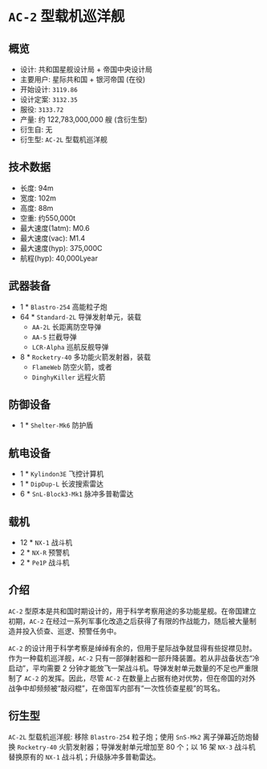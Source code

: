 # `AC-2` 型载机巡洋舰

## 概览
  - 设计: 共和国星舰设计局 + 帝国中央设计局
  - 主要用户: 星际共和国 + 银河帝国 (在役)
  - 开始设计: `3119.86`
  - 设计定案: `3132.35`
  - 服役: `3133.72`
  - 产量: 约 122,783,000,000 艘 (含衍生型)
  - 衍生自: 无
  - 衍生型: `AC-2L` 型载机巡洋舰

## 技术数据
  - 长度: 94m
  - 宽度: 102m
  - 高度: 88m
  - 空重: 约550,000t
  - 最大速度(1atm): M0.6
  - 最大速度(vac): M1.4
  - 最大速度(hyp): 375,000C
  - 航程(hyp): 40,000Lyear

## 武器装备
  - 1 * `Blastro-254` 高能粒子炮
  - 64 * `Standard-2L` 导弹发射单元，装载
    - `AA-2L` 长距离防空导弹
    - `AA-5` 拦截导弹
    - `LCR-Alpha` 巡航反舰导弹
  - 8 * `Rocketry-40` 多功能火箭发射器，装载
    - `FlameWeb` 防空火箭，或者
    - `DinghyKiller` 远程火箭

## 防御设备
  - 1 * `Shelter-Mk6` 防护盾

## 航电设备
  - 1 * `Kylindon3E` 飞控计算机
  - 1 * `DipDup-L` 长波搜索雷达
  - 6 * `SnL-Block3-Mk1` 脉冲多普勒雷达

## 载机
  - 12 * `NX-1` 战斗机
  - 2 * `NX-R` 预警机
  - 2 * `Pe1P` 战斗机

## 介绍

`AC-2` 型原本是共和国时期设计的，用于科学考察用途的多功能星舰。在帝国建立初期，`AC-2` 在经过一系列军事化改造之后获得了有限的作战能力，随后被大量制造并投入侦查、巡逻、预警任务中。

`AC-2` 的设计用于科学考察是绰绰有余的，但用于星际战争就显得有些捉襟见肘。作为一种载机巡洋舰，`AC-2` 只有一部弹射器和一部升降装置。若从非战备状态“冷启动”，平均需要 2 分钟才能放飞一架战斗机。导弹发射单元数量的不足也严重限制了 `AC-2` 的发挥。因此，尽管 `AC-2` 在数量上占据有绝对优势，但在帝国的对外战争中却频频被“敲闷棍”，在帝国军内部有“一次性侦查星舰”的骂名。

## 衍生型

`AC-2L` 型载机巡洋舰: 移除 `Blastro-254` 粒子炮；使用 `SnS-Mk2` 离子弹幕近防炮替换 `Rocketry-40` 火箭发射器；导弹发射单元增加至 80 个；以 16 架 `NX-3` 战斗机替换原有的 `NX-1` 战斗机；升级脉冲多普勒雷达。
